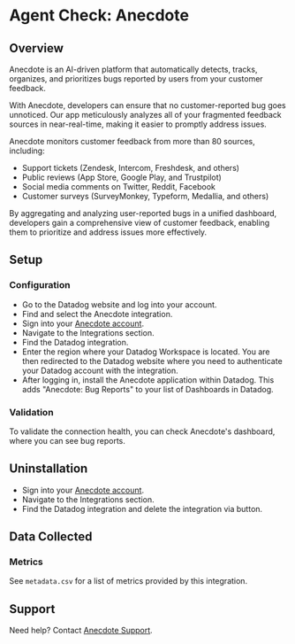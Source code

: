 # Agent Check: Anecdote

## Overview

Anecdote is an AI-driven platform that automatically detects, tracks, organizes, and prioritizes bugs reported by users from your customer feedback.  

With Anecdote, developers can ensure that no customer-reported bug goes unnoticed. Our app meticulously analyzes all of your fragmented feedback sources in near-real-time, making it easier to promptly address issues.

Anecdote monitors customer feedback from more than 80 sources, including:

- Support tickets (Zendesk, Intercom, Freshdesk, and others)
- Public reviews (App Store, Google Play, and Trustpilot)
- Social media comments on Twitter, Reddit, Facebook
- Customer surveys (SurveyMonkey, Typeform, Medallia, and others)

By aggregating and analyzing user-reported bugs in a unified dashboard, developers gain a comprehensive view of customer feedback, enabling them to prioritize and address issues more effectively.

## Setup

### Configuration

- Go to the Datadog website and log into your account.
- Find and select the Anecdote integration.
- Sign into your [Anecdote account][1].
- Navigate to the Integrations section.
- Find the Datadog integration.
- Enter the region where your Datadog Workspace is located. You are then redirected to the Datadog website where you need to authenticate your Datadog account with the integration.
- After logging in, install the Anecdote application within Datadog. This adds "Anecdote: Bug Reports" to your list of Dashboards in Datadog.

### Validation

To validate the connection health, you can check Anecdote's dashboard, where you can see bug reports.

## Uninstallation

- Sign into your [Anecdote account][1].
- Navigate to the Integrations section.
- Find the Datadog integration and delete the integration via button.

## Data Collected

### Metrics
See `metadata.csv` for a list of metrics provided by this integration.

## Support

Need help? Contact [Anecdote Support][2].

[1]: app.anecdoteai.com
[2]: mailto:hello@anec.app

